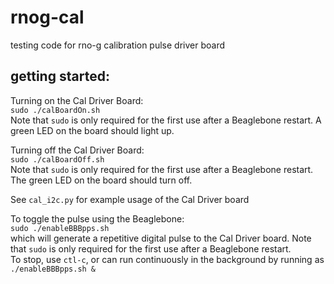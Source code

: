 # rnog-cal
testing code for rno-g calibration pulse driver board

## getting started:

Turning on the Cal Driver Board: <br>
`sudo ./calBoardOn.sh` <br>
Note that `sudo` is only required for the first use after a Beaglebone restart. A green LED on the board should light up.

Turning off the Cal Driver Board:<br>
`sudo ./calBoardOff.sh`<br>
Note that `sudo` is only required for the first use after a Beaglebone restart. The green LED on the board should turn off.

See `cal_i2c.py` for example usage of the Cal Driver board

To toggle the pulse using the Beaglebone:<br>
`sudo ./enableBBBpps.sh`<br>
which will generate a repetitive digital pulse to the Cal Driver board. Note that `sudo` is only required for the first use after a Beaglebone restart.<br>
To stop, use `ctl-c`, or can run continuously in the background by running as `./enableBBBpps.sh &`
